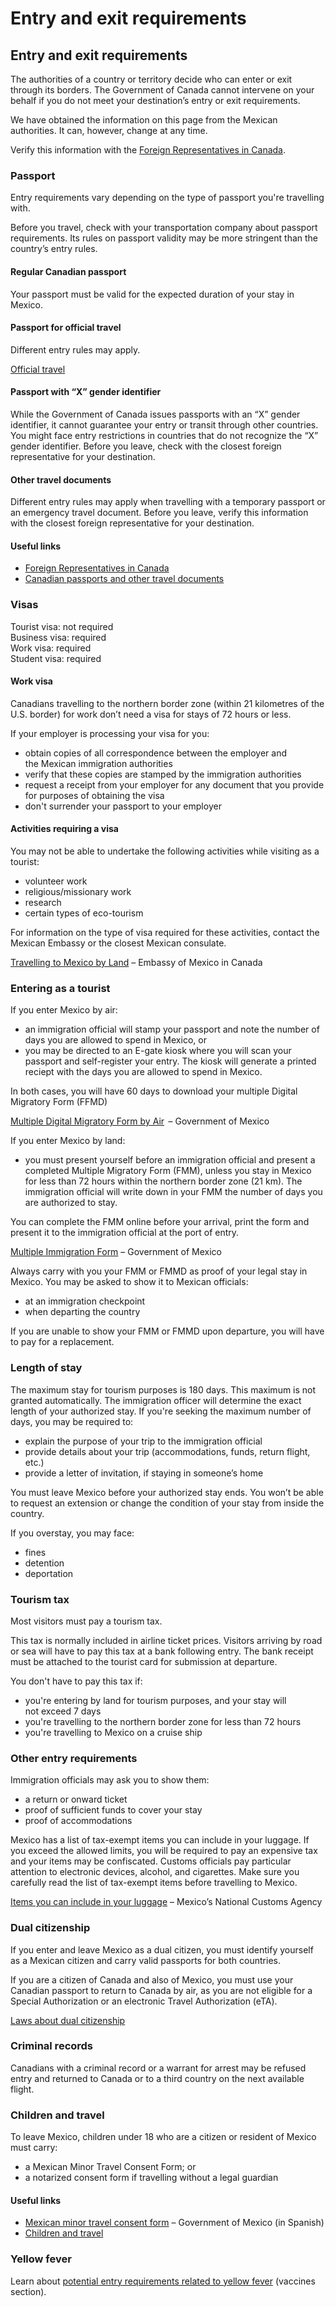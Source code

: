 # Entry and exit requirements

## Entry and exit requirements

The authorities of a country or territory decide who can enter or exit through its borders. The Government of Canada cannot intervene on your behalf if you do not meet your destination’s entry or exit requirements.

We have obtained the information on this page from the Mexican authorities. It can, however, change at any time.

Verify this information with the [Foreign Representatives in Canada](https://www.international.gc.ca/protocol-protocole/reps.aspx?lang=eng).

### Passport

Entry requirements vary depending on the type of passport you're travelling with.

Before you travel, check with your transportation company about passport requirements. Its rules on passport validity may be more stringent than the country’s entry rules.

#### Regular Canadian passport

Your passport must be valid for the expected duration of your stay in Mexico.

#### Passport for official travel

Different entry rules may apply.

[Official travel](https://www.canada.ca/en/immigration-refugees-citizenship/services/canadian-passports/official-travel.html)

#### Passport with “X” gender identifier

While the Government of Canada issues passports with an “X” gender identifier, it cannot guarantee your entry or transit through other countries. You might face entry restrictions in countries that do not recognize the “X” gender identifier. Before you leave, check with the closest foreign representative for your destination.

#### Other travel documents

Different entry rules may apply when travelling with a temporary passport or an emergency travel document. Before you leave, verify this information with the closest foreign representative for your destination.

#### Useful links

* [Foreign Representatives in Canada](https://www.international.gc.ca/protocol-protocole/reps.aspx?lang=eng)
* [Canadian passports and other travel documents](http://www.canada.ca/passport)

### Visas

Tourist visa: not required  
Business visa: required  
Work visa: required  
Student visa: required

#### Work visa

Canadians travelling to the northern border zone (within 21 kilometres of the U.S. border) for work don’t need a visa for stays of 72 hours or less.

If your employer is processing your visa for you:

* obtain copies of all correspondence between the employer and the Mexican immigration authorities
* verify that these copies are stamped by the immigration authorities
* request a receipt from your employer for any document that you provide for purposes of obtaining the visa
* don't surrender your passport to your employer

#### Activities requiring a visa

You may not be able to undertake the following activities while visiting as a tourist:

* volunteer work
* religious/missionary work
* research
* certain types of eco-tourism

For information on the type of visa required for these activities, contact the Mexican Embassy or the closest Mexican consulate.

[Travelling to Mexico by Land](https://embamex.sre.gob.mx/canada/index.php/en/travelbyland) – Embassy of Mexico in Canada

### Entering as a tourist

If you enter Mexico by air:

* an immigration official will stamp your passport and note the number of days you are allowed to spend in Mexico, or
* you may be directed to an E-gate kiosk where you will scan your passport and self-register your entry. The kiosk will generate a printed reciept with the days you are allowed to spend in Mexico.

In both cases, you will have 60 days to download your multiple Digital Migratory Form (FFMD)

[Multiple Digital Migratory Form by Air](https://www.inm.gob.mx/spublic/portal/inmex.html)  – Government of Mexico

If you enter Mexico by land:

* you must present yourself before an immigration official and present a completed Multiple Migratory Form (FMM), unless you stay in Mexico for less than 72 hours within the northern border zone (21 km). The immigration official will write down in your FMM the number of days you are authorized to stay.

You can complete the FMM online before your arrival, print the form and present it to the immigration official at the port of entry.

[Multiple Immigration Form](https://www.inm.gob.mx/fmme/publico/en/solicitud.html) – Government of Mexico

Always carry with you your FMM or FMMD as proof of your legal stay in Mexico. You may be asked to show it to Mexican officials:

* at an immigration checkpoint
* when departing the country

If you are unable to show your FMM or FMMD upon departure, you will have to pay for a replacement.

### Length of stay

The maximum stay for tourism purposes is 180 days. This maximum is not granted automatically. The immigration officer will determine the exact length of your authorized stay. If you're seeking the maximum number of days, you may be required to:

* explain the purpose of your trip to the immigration official
* provide details about your trip (accommodations, funds, return flight, etc.)
* provide a letter of invitation, if staying in someone’s home

You must leave Mexico before your authorized stay ends. You won’t be able to request an extension or change the condition of your stay from inside the country.

If you overstay, you may face:

* fines
* detention
* deportation

### Tourism tax

Most visitors must pay a tourism tax.

This tax is normally included in airline ticket prices. Visitors arriving by road or sea will have to pay this tax at a bank following entry. The bank receipt must be attached to the tourist card for submission at departure.

You don't have to pay this tax if:

* you're entering by land for tourism purposes, and your stay will not exceed 7 days
* you're travelling to the northern border zone for less than 72 hours
* you're travelling to Mexico on a cruise ship

### Other entry requirements

Immigration officials may ask you to show them:

* a return or onward ticket
* proof of sufficient funds to cover your stay
* proof of accommodations

Mexico has a list of tax-exempt items you can include in your luggage. If you exceed the allowed limits, you will be required to pay an expensive tax and your items may be confiscated. Customs officials pay particular attention to electronic devices, alcohol, and cigarettes. Make sure you carefully read the list of tax-exempt items before travelling to Mexico.

[Items you can include in your luggage](https://anam.gob.mx/equipaje-y-franquicia-ing/) – Mexico’s National Customs Agency

### Dual citizenship

If you enter and leave Mexico as a dual citizen, you must identify yourself as a Mexican citizen and carry valid passports for both countries.

If you are a citizen of Canada and also of Mexico, you must use your Canadian passport to return to Canada by air, as you are not eligible for a Special Authorization or an electronic Travel Authorization (eTA).

[Laws about dual citizenship](https://travel.gc.ca/destinations/mexico#laws)

### Criminal records

Canadians with a criminal record or a warrant for arrest may be refused entry and returned to Canada or to a third country on the next available flight.

### Children and travel

To leave Mexico, children under 18 who are a citizen or resident of Mexico must carry:

* a Mexican Minor Travel Consent Form; or
* a notarized consent form if travelling without a legal guardian

#### Useful links

* [Mexican minor travel consent form](https://www.inm.gob.mx/menores/publico/solicitud.html) – Government of Mexico (in Spanish)
* [Children and travel](http://travel.gc.ca/travelling/children)

### Yellow fever

Learn about [potential entry requirements related to yellow fever](#health) (vaccines section).
